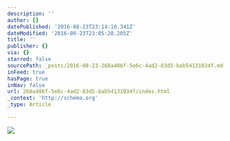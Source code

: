 ```yaml
---
description: ''
author: []
datePublished: '2016-08-23T23:14:16.341Z'
dateModified: '2016-08-23T23:05:20.205Z'
title: ''
publisher: {}
via: {}
starred: false
sourcePath: _posts/2016-08-23-268a486f-5e6c-4ad2-83d5-bab54131034f.md
inFeed: true
hasPage: true
inNav: false
url: 268a486f-5e6c-4ad2-83d5-bab54131034f/index.html
_context: 'http://schema.org'
_type: Article

---
```

![](https://the-grid-user-content.s3-us-west-2.amazonaws.com/95636d9b-f7ae-4915-b966-bd47b6a50464.jpg)